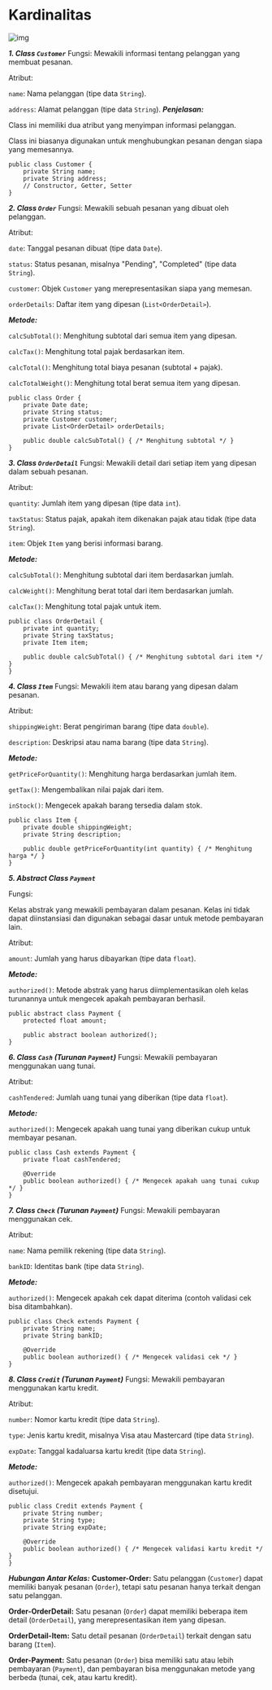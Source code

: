 # Kardinalitas

![img](soal(2).jpeg)

***1. Class ```Customer```***
Fungsi:
Mewakili informasi tentang pelanggan yang membuat pesanan.

Atribut:

```name```: Nama pelanggan (tipe data ```String```).

```address```: Alamat pelanggan (tipe data ```String```).
***Penjelasan:***

Class ini memiliki dua atribut yang menyimpan informasi pelanggan.

Class ini biasanya digunakan untuk menghubungkan pesanan dengan siapa yang memesannya.
```
public class Customer {
    private String name;
    private String address;
    // Constructor, Getter, Setter
}
```
***2. Class ```Order```***
Fungsi:
Mewakili sebuah pesanan yang dibuat oleh pelanggan.

Atribut:

```date```: Tanggal pesanan dibuat (tipe data ```Date```).

```status```: Status pesanan, misalnya "Pending", "Completed" (tipe data ```String```).

```customer```: Objek ```Customer``` yang merepresentasikan siapa yang memesan.

```orderDetails```: Daftar item yang dipesan (```List<OrderDetail>```).

***Metode:***

```calcSubTotal()```: Menghitung subtotal dari semua item yang dipesan.

```calcTax()```: Menghitung total pajak berdasarkan item.

```calcTotal()```: Menghitung total biaya pesanan (subtotal + pajak).

```calcTotalWeight()```: Menghitung total berat semua item yang dipesan.

```
public class Order {
    private Date date;
    private String status;
    private Customer customer;
    private List<OrderDetail> orderDetails;

    public double calcSubTotal() { /* Menghitung subtotal */ }
}
```
***3. Class ```OrderDetail```***
Fungsi:
Mewakili detail dari setiap item yang dipesan dalam sebuah pesanan.

Atribut:

```quantity```: Jumlah item yang dipesan (tipe data ```int```).

```taxStatus```: Status pajak, apakah item dikenakan pajak atau tidak (tipe data ```String```).

```item```: Objek ```Item``` yang berisi informasi barang.

***Metode:***

```calcSubTotal()```: Menghitung subtotal dari item berdasarkan jumlah.

```calcWeight()```: Menghitung berat total dari item berdasarkan jumlah.

```calcTax()```: Menghitung total pajak untuk item.
```
public class OrderDetail {
    private int quantity;
    private String taxStatus;
    private Item item;

    public double calcSubTotal() { /* Menghitung subtotal dari item */ }
}
```
***4. Class ```Item```***
Fungsi:
Mewakili item atau barang yang dipesan dalam pesanan.

Atribut:

```shippingWeight```: Berat pengiriman barang (tipe data ```double```).

```description```: Deskripsi atau nama barang (tipe data ```String```).

***Metode:***

```getPriceForQuantity()```: Menghitung harga berdasarkan jumlah item.

```getTax()```: Mengembalikan nilai pajak dari item.

```inStock()```: Mengecek apakah barang tersedia dalam stok.
```
public class Item {
    private double shippingWeight;
    private String description;

    public double getPriceForQuantity(int quantity) { /* Menghitung harga */ }
}
```
***5. Abstract Class ```Payment```***

Fungsi:

Kelas abstrak yang mewakili pembayaran dalam pesanan. Kelas ini tidak dapat diinstansiasi dan digunakan sebagai dasar untuk metode pembayaran lain.

Atribut:

```amount```: Jumlah yang harus dibayarkan (tipe data ```float```).

***Metode:***

```authorized()```: Metode abstrak yang harus diimplementasikan oleh kelas turunannya untuk mengecek apakah pembayaran berhasil.
```
public abstract class Payment {
    protected float amount;

    public abstract boolean authorized();
}
```
***6. Class ```Cash``` (Turunan ```Payment```)***
Fungsi:
Mewakili pembayaran menggunakan uang tunai.

Atribut:

```cashTendered```: Jumlah uang tunai yang diberikan (tipe data ```float```).

***Metode:***

```authorized()```: Mengecek apakah uang tunai yang diberikan cukup untuk membayar pesanan.
```
public class Cash extends Payment {
    private float cashTendered;

    @Override
    public boolean authorized() { /* Mengecek apakah uang tunai cukup */ }
}
```
***7. Class ```Check``` (Turunan ```Payment```)***
Fungsi:
Mewakili pembayaran menggunakan cek.

Atribut:

```name```: Nama pemilik rekening (tipe data ```String```).

```bankID```: Identitas bank (tipe data ```String```).

***Metode:***

```authorized()```: Mengecek apakah cek dapat diterima (contoh validasi cek bisa ditambahkan).
```
public class Check extends Payment {
    private String name;
    private String bankID;

    @Override
    public boolean authorized() { /* Mengecek validasi cek */ }
}
```
***8. Class ```Credit``` (Turunan ```Payment```)***
Fungsi:
Mewakili pembayaran menggunakan kartu kredit.

Atribut:

```number```: Nomor kartu kredit (tipe data ```String```).

```type```: Jenis kartu kredit, misalnya Visa atau Mastercard (tipe data ```String```).

```expDate```: Tanggal kadaluarsa kartu kredit (tipe data ```String```).

***Metode:***

```authorized()```: Mengecek apakah pembayaran menggunakan kartu kredit disetujui.
```
public class Credit extends Payment {
    private String number;
    private String type;
    private String expDate;

    @Override
    public boolean authorized() { /* Mengecek validasi kartu kredit */ }
}
```
***Hubungan Antar Kelas:***
**Customer-Order:**
Satu pelanggan (```Customer```) dapat memiliki banyak pesanan (```Order```), tetapi satu pesanan hanya terkait dengan satu pelanggan.

**Order-OrderDetail:**
Satu pesanan (```Order```) dapat memiliki beberapa item detail (```OrderDetail```), yang merepresentasikan item yang dipesan.

**OrderDetail-Item:**
Satu detail pesanan (```OrderDetail```) terkait dengan satu barang (```Item```).

**Order-Payment:**
Satu pesanan (```Order```) bisa memiliki satu atau lebih pembayaran (```Payment```), dan pembayaran bisa menggunakan metode yang berbeda (tunai, cek, atau kartu kredit).
